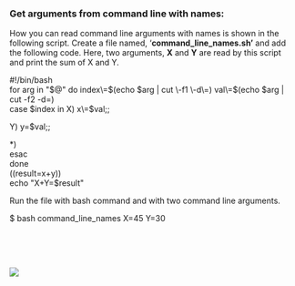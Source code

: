 ### Get arguments from command line with names:

How you can read command line arguments with names is shown in the following script. Create a file named, ‘**command\_line\_names.sh’** and add the following code. Here, two arguments, **X** and **Y** are read by this script and print the sum of X and Y.

#!/bin/bash  
for arg in "$@"  
do  
index\=$(echo $arg | cut \-f1 \-d\=)  
val\=$(echo $arg | cut \-f2 \-d\=)  
case $index in  
X) x\=$val;;  
  
Y) y\=$val;;  
  
\*)  
esac  
done  
((result\=x+y))  
echo "X+Y=$result"

Run the file with bash command and with two command line arguments.

$ bash command\_line\_names X\=45 Y\=30

![](data:image/svg+xml,%3Csvg%20xmlns='http://www.w3.org/2000/svg'%20viewBox='0%200%20732%2072'%3E%3C/svg%3E)

![](https://linuxhint.com/wp-content/uploads/2018/07/h15.png)

